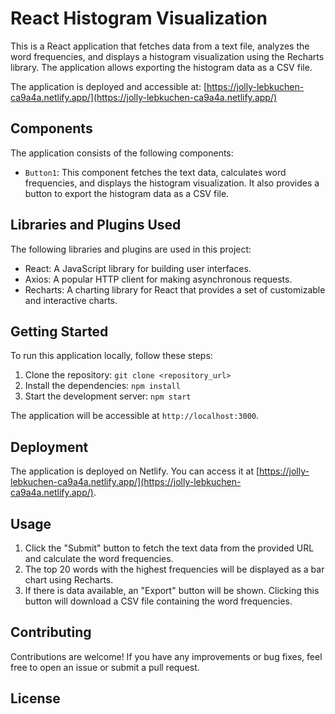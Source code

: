 # React Histogram Visualization

This is a React application that fetches data from a text file, analyzes the word frequencies, and displays a histogram visualization using the Recharts library. The application allows exporting the histogram data as a CSV file.

The application is deployed and accessible at: [https://jolly-lebkuchen-ca9a4a.netlify.app/](https://jolly-lebkuchen-ca9a4a.netlify.app/)

## Components

The application consists of the following components:

- `Button1`: This component fetches the text data, calculates word frequencies, and displays the histogram visualization. It also provides a button to export the histogram data as a CSV file.

## Libraries and Plugins Used

The following libraries and plugins are used in this project:

- React: A JavaScript library for building user interfaces.
- Axios: A popular HTTP client for making asynchronous requests.
- Recharts: A charting library for React that provides a set of customizable and interactive charts.

## Getting Started

To run this application locally, follow these steps:

1. Clone the repository: `git clone <repository_url>`
2. Install the dependencies: `npm install`
3. Start the development server: `npm start`

The application will be accessible at `http://localhost:3000`.

## Deployment

The application is deployed on Netlify. You can access it at [https://jolly-lebkuchen-ca9a4a.netlify.app/](https://jolly-lebkuchen-ca9a4a.netlify.app/).

## Usage

1. Click the "Submit" button to fetch the text data from the provided URL and calculate the word frequencies.
2. The top 20 words with the highest frequencies will be displayed as a bar chart using Recharts.
3. If there is data available, an "Export" button will be shown. Clicking this button will download a CSV file containing the word frequencies.

## Contributing

Contributions are welcome! If you have any improvements or bug fixes, feel free to open an issue or submit a pull request.

## License


